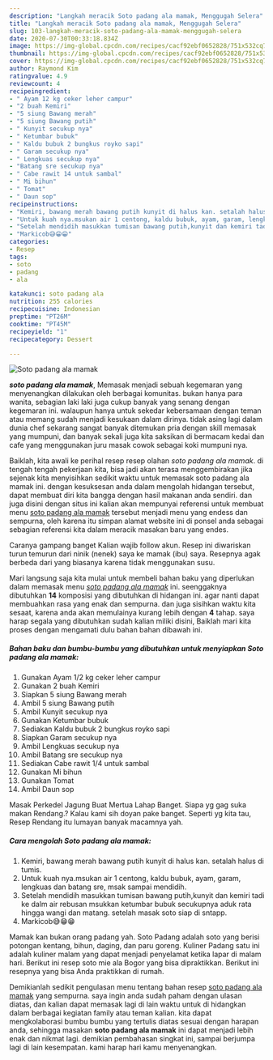 ```yaml
---
description: "Langkah meracik Soto padang ala mamak, Menggugah Selera"
title: "Langkah meracik Soto padang ala mamak, Menggugah Selera"
slug: 103-langkah-meracik-soto-padang-ala-mamak-menggugah-selera
date: 2020-07-30T00:33:18.834Z
image: https://img-global.cpcdn.com/recipes/cacf92ebf0652828/751x532cq70/soto-padang-ala-mamak-foto-resep-utama.jpg
thumbnail: https://img-global.cpcdn.com/recipes/cacf92ebf0652828/751x532cq70/soto-padang-ala-mamak-foto-resep-utama.jpg
cover: https://img-global.cpcdn.com/recipes/cacf92ebf0652828/751x532cq70/soto-padang-ala-mamak-foto-resep-utama.jpg
author: Raymond Kim
ratingvalue: 4.9
reviewcount: 4
recipeingredient:
- " Ayam 12 kg ceker leher campur"
- "2 buah Kemiri"
- "5 siung Bawang merah"
- "5 siung Bawang putih"
- " Kunyit secukup nya"
- " Ketumbar bubuk"
- " Kaldu bubuk 2 bungkus royko sapi"
- " Garam secukup nya"
- " Lengkuas secukup nya"
- "Batang sre secukup nya"
- " Cabe rawit 14 untuk sambal"
- " Mi bihun"
- " Tomat"
- " Daun sop"
recipeinstructions:
- "Kemiri, bawang merah bawang putih kunyit di halus kan. setalah halus di tumis."
- "Untuk kuah nya.msukan air 1 centong, kaldu bubuk, ayam, garam, lengkuas dan batang sre, msak sampai mendidih."
- "Setelah mendidih masukkan tumisan bawang putih,kunyit dan kemiri tadi ke dalm air rebusan msukkan ketumbar bubuk secukupnya aduk rata hingga wangi dan matang. setelah masak soto siap di sntapp."
- "Markicob😅😁😁"
categories:
- Resep
tags:
- soto
- padang
- ala

katakunci: soto padang ala 
nutrition: 255 calories
recipecuisine: Indonesian
preptime: "PT26M"
cooktime: "PT45M"
recipeyield: "1"
recipecategory: Dessert

---
```



![Soto padang ala mamak](https://img-global.cpcdn.com/recipes/cacf92ebf0652828/751x532cq70/soto-padang-ala-mamak-foto-resep-utama.jpg)

<b><i>soto padang ala mamak</i></b>, Memasak menjadi sebuah kegemaran yang menyenangkan dilakukan oleh berbagai komunitas. bukan hanya para wanita, sebagian laki laki juga cukup banyak yang senang dengan kegemaran ini. walaupun hanya untuk sekedar kebersamaan dengan teman atau memang sudah menjadi kesukaan dalam dirinya. tidak asing lagi dalam dunia chef sekarang sangat banyak ditemukan pria dengan skill memasak yang mumpuni, dan banyak sekali juga kita saksikan di bermacam kedai dan cafe yang menggunakan juru masak cowok sebagai koki mumpuni nya.

Baiklah, kita awali ke perihal resep resep olahan <i>soto padang ala mamak</i>. di tengah tengah pekerjaan kita, bisa jadi akan terasa menggembirakan jika sejenak kita menyisihkan sedikit waktu untuk memasak soto padang ala mamak ini. dengan kesuksesan anda dalam mengolah hidangan tersebut, dapat membuat diri kita bangga dengan hasil makanan anda sendiri. dan juga disini dengan situs ini kalian akan mempunyai referensi untuk membuat menu <u>soto padang ala mamak</u> tersebut menjadi menu yang endess dan sempurna, oleh karena itu simpan alamat website ini di ponsel anda sebagai sebagian referensi kita dalam meracik masakan baru yang endes.

Caranya gampang banget Kalian wajib follow akun. Resep ini diwariskan turun temurun dari ninik (nenek) saya ke mamak (ibu) saya. Resepnya agak berbeda dari yang biasanya karena tidak menggunakan susu.


Mari langsung saja kita mulai untuk membeli bahan baku yang diperlukan dalam memasak menu <u><i>soto padang ala mamak</i></u> ini. seenggaknya dibutuhkan <b>14</b> komposisi yang dibutuhkan di hidangan ini. agar nanti dapat membuahkan rasa yang enak dan sempurna. dan juga sisihkan waktu kita sesaat, karena anda akan memulainya kurang lebih dengan <b>4</b> tahap. saya harap segala yang dibutuhkan sudah kalian miliki disini, Baiklah mari kita proses dengan mengamati dulu bahan bahan dibawah ini.

<!--inarticleads1-->

##### Bahan baku dan bumbu-bumbu yang dibutuhkan untuk menyiapkan Soto padang ala mamak:

1. Gunakan  Ayam 1/2 kg ceker leher campur
1. Gunakan 2 buah Kemiri
1. Siapkan 5 siung Bawang merah
1. Ambil 5 siung Bawang putih
1. Ambil  Kunyit secukup nya
1. Gunakan  Ketumbar bubuk
1. Sediakan  Kaldu bubuk 2 bungkus royko sapi
1. Siapkan  Garam secukup nya
1. Ambil  Lengkuas secukup nya
1. Ambil Batang sre secukup nya
1. Sediakan  Cabe rawit 1/4 untuk sambal
1. Gunakan  Mi bihun
1. Gunakan  Tomat
1. Ambil  Daun sop


Masak Perkedel Jagung Buat Mertua Lahap Banget. Siapa yg gag suka makan Rendang.? Kalau kami sih doyan pake banget. Seperti yg kita tau, Resep Rendang itu lumayan banyak macamnya yah. 

<!--inarticleads2-->

##### Cara mengolah Soto padang ala mamak:

1. Kemiri, bawang merah bawang putih kunyit di halus kan. setalah halus di tumis.
1. Untuk kuah nya.msukan air 1 centong, kaldu bubuk, ayam, garam, lengkuas dan batang sre, msak sampai mendidih.
1. Setelah mendidih masukkan tumisan bawang putih,kunyit dan kemiri tadi ke dalm air rebusan msukkan ketumbar bubuk secukupnya aduk rata hingga wangi dan matang. setelah masak soto siap di sntapp.
1. Markicob😅😁😁


Mamak kan bukan orang padang yah. Soto Padang adalah soto yang berisi potongan kentang, bihun, daging, dan paru goreng. Kuliner Padang satu ini adalah kuliner malam yang dapat menjadi penyelamat ketika lapar di malam hari. Berikut ini resep soto mie ala Bogor yang bisa dipraktikkan. Berikut ini resepnya yang bisa Anda praktikkan di rumah. 

Demikianlah sedikit pengulasan menu tentang bahan resep <u>soto padang ala mamak</u> yang sempurna. saya ingin anda sudah paham dengan ulasan diatas, dan kalian dapat memasak lagi di lain waktu untuk di hidangkan dalam berbagai kegiatan family atau teman kalian. kita dapat mengkolaborasi bumbu bumbu yang tertulis diatas sesuai dengan harapan anda, sehingga masakan <b>soto padang ala mamak</b> ini dapat menjadi lebih enak dan nikmat lagi. demikian pembahasan singkat ini, sampai berjumpa lagi di lain kesempatan. kami harap hari kamu menyenangkan.
